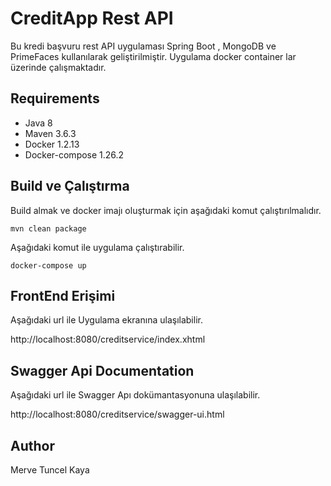 # CreditApp Rest API
Bu kredi başvuru rest API uygulaması Spring Boot , MongoDB ve PrimeFaces kullanılarak geliştirilmiştir. Uygulama docker container lar üzerinde çalışmaktadır.


## Requirements
- Java 8
- Maven 3.6.3
- Docker 1.2.13
- Docker-compose 1.26.2

## Build ve Çalıştırma
Build almak ve docker imajı oluşturmak için aşağıdaki komut çalıştırılmalıdır.
 
```mvn clean package```
 
Aşağıdaki komut ile uygulama çalıştırabilir.

```docker-compose up```

## FrontEnd Erişimi

Aşağıdaki url ile Uygulama ekranına ulaşılabilir.

http://localhost:8080/creditservice/index.xhtml

## Swagger Api Documentation

Aşağıdaki url ile Swagger Apı dokümantasyonuna ulaşılabilir.

http://localhost:8080/creditservice/swagger-ui.html

## Author
Merve Tuncel Kaya


